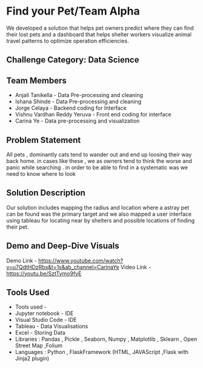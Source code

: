 # Find your Pet/Team Alpha

We developed a solution that helps pet owners predict where they can find their lost pets and a dashboard that helps shelter workers visualize animal travel patterns to optimize operation efficiencies.


## Challenge Category: Data Science

## Team Members

 * Anjali Tanikella - Data Pre-processing and cleaning
 * Ishana Shinde - Data Pre-processing and cleaning
 * Jorge Celaya - Backend coding for Interface
 * Vishnu Vardhan Reddy Yeruva -  Front end coding for interface
 * Carina Ye - Data pre-processing and visualization


## Problem Statement

All pets , dominantly cats tend to wander out and end up loosing their way back home. in cases like these , we as owners tend to think the worse and panic while searching . in order to be able to find in a systematic was we need to know where to look

## Solution Description

Our solution includes mapping the radius and location where a astray pet can be found was the primary target and we also mapped a user interface using tableau for locating near by shelters and possible locations of finding their pet.


## Demo and Deep-Dive Visuals

Demo Link - https://www.youtube.com/watch?v=u7QdtHDzRbs&t=1s&ab_channel=CarinaYe
Video Link - https://youtu.be/SztTymo9fyE

## Tools Used

 * Tools used - 
 * Jupyter notebook - IDE
 * Visual Studio Code - IDE
 * Tableau - Data Visualisations
 * Excel - Storing Data 
 * Libraries : Pandas , Pickle , Seaborn, Numpy , Matplotlib , Sklearn , Open Street Map ,Folium
 * Languages : Python , FlaskFramework (HTML, JAVAScript ,Flask with Jinja2 plugin)
